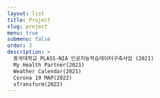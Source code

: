 ```yaml
---
layout: list
title: Project
slug: project
menu: true
submenu: false
order: 3
description: >
  동국대학교 PLASS-NIA 인공지능학습데이터구축사업 (2021)
  My Health Partner(2021)
  Weather Calendar(2021)
  Corona 19 MAP(2022)
  xTransform(2022)
---
```

